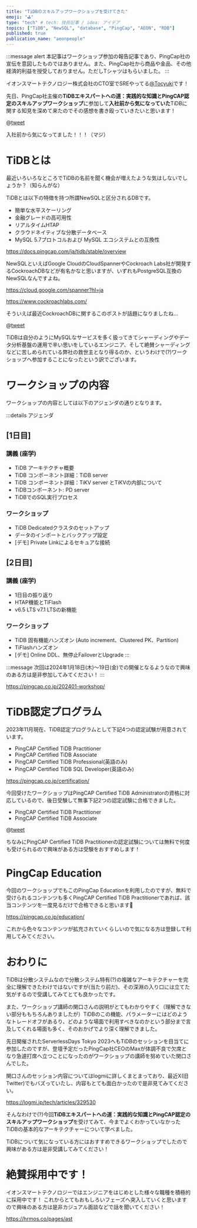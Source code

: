 ```yaml
---
title: "TiDBのスキルアップワークショップを受けてきた"
emoji: "⛳"
type: "tech" # tech: 技術記事 / idea: アイデア
topics: ["TiDB", "NewSQL", "database", "PingCap", "AEON", "RDB"]
published: true
publication_name: "aeonpeople"
---
```


:::message alert
本記事はワークショップ参加の報告記事であり、PingCap社の宣伝を意図したものではありません。また、PingCap社から商品や金品、その他経済的利益を授受しておりません。ただしTシャツはもらいました。
:::

イオンスマートテクノロジー株式会社のCTO室でSREやってる[@Tocyuki](https://twitter.com/Tocyuki)です！

先日、PingCap社主催の**TiDBエキスパートへの道：実践的な知識とPingCAP認定のスキルアップワークショップ**に参加して**入社前から気になっていた**TiDBに関する知見を深めて来たのでその感想を書き殴っていきたいと思います！

@[tweet](https://twitter.com/Tocyuki/status/1681298518965899264)

入社前から気になってました！！！（マジ）

# TiDBとは

最近いろいろなところでTiDBの名前を聞く機会が増えたような気はしないでしょうか？（知らんがな）

TiDBとは以下の特徴を持つ所謂NewSQLと区分されるDBです。

- 簡単な水平スケーリング
- 金融グレードの高可用性
- リアルタイムHTAP
- クラウドネイティブな分散データベース
- MySQL 5.7プロトコルおよび MySQL エコシステムとの互換性

https://docs.pingcap.com/ja/tidb/stable/overview

NewSQLといえばGoogle CloudのCloudSpannerやCockroach Labs社が開発するCockroachDBなどが有名かなと思いますが、いずれもPostgreSQL互換のNewSQLなんですよね。

https://cloud.google.com/spanner?hl=ja

https://www.cockroachlabs.com/

そういえば最近CockroachDBに関するこのポストが話題になりましたね...

@[tweet](https://twitter.com/CockroachDB/status/1702735112419319993)

TiDBは自分のようにMySQLなサービスを多く扱ってきてシャーディングやデータ分析基盤の運用で辛い思いをしているエンジニア、そして絶賛シャーディングなどに苦しめられている弊社の救世主となり得るのか、というわけで(?)ワークショップへ参加することになったという訳でございます。

# ワークショップの内容

ワークショップの内容としては以下のアジェンダの通りとなります。

:::details アジェンダ
## [1日目]

### 講義 (座学)

- TiDB アーキテクチャ概要
- TiDB コンポーネント詳細：TiDB server
- TiDB コンポーネント詳細：TiKV server とTiKVの内部について
- TiDBコンポーネント: PD server
- TiDBでのSQL実行プロセス

### ワークショップ

- TiDB Dedicatedクラスタのセットアップ
- データのインポートとバックアップ設定
- [デモ] Private Linkによるセキュアな接続

## [2日目]

### 講義 (座学)

- 1日目の振り返り
- HTAP機能とTiFlash
- v6.5 LTS v7.1 LTSの新機能

### ワークショップ

- TiDB 固有機能ハンズオン (Auto increment、Clustered PK、Partition)
- TiFlashハンズオン
- [デモ] Online DDL、無停止FailoverとUpgrade
:::

:::message
次回は2024年1月18日(木)〜19日(金)での開催となるようなので興味のある方は是非参加してみてください！
:::

https://pingcap.co.jp/202401-workshop/

# TiDB認定プログラム

2023年11月現在、TiDB認定プログラムとして下記4つの認定試験が用意されています。

- PingCAP Certified TiDB Practitioner
- PingCAP Certified TiDB Associate
- PingCAP Certified TiDB Professional(英語のみ)
- PingCAP Certified TiDB SQL Developer(英語のみ)

https://pingcap.co.jp/certification/

今回受けたワークショップはPingCAP Certified TiDB Administratorの資格に対応しているので、後日受験して無事下記2つの認定試験に合格できました。

- PingCAP Certified TiDB Practitioner
- PingCAP Certified TiDB Associate

@[tweet](https://twitter.com/Tocyuki/status/1718100198403211762)

ちなみにPingCAP Certified TiDB Practitionerの認定試験については無料で何度も受けられるので興味がある方は受験をおすすめします！

# PingCap Education

今回のワークショップでもこのPingCap Educationを利用したのですが、無料で受けられるコンテンツも多くPingCAP Certified TiDB Practitionerであれば、該当コンテンツを一度見るだけで合格できると思います🎉

https://pingcap.co.jp/education/


これから色々なコンテンツが拡充されていくらしいので気になる方は登録して利用してみてください。

# おわりに

TiDBは分散システムなので分散システム特有(?)の複雑なアーキテクチャーを完全に理解できたわけではないですが(当たり前だ)、その深淵の入り口には立てた気がするので受講してみてとても良かったです。

また、ワークショップ講師の関口さんの説明がとてもわかりやすく（理解できない部分ももちろんありましたが）TiDBのこの機能、パラメーターにはどのようなトレードオフがあるり、どのような場面で利用すべきなのかという部分まで言及してくれる場面も多く、そのおかげでより深く理解できました。

先日開催されたServerlessDays Tokyo 2023へもTiDBのセッションを目当てに参加したのですが、登壇予定だったPingCap社CEOのMaxが体調不良で欠席となり急遽打席へ立つことになったのがワークショップの講師を努めていた関口さんでした。

関口さんのセッション内容についてはlogmiに詳しくまとまっており、最近X(旧Twitter)でもバズっていたし、内容もとても面白かったので是非見てみてください。

https://logmi.jp/tech/articles/329530

そんなわけで(?)今回**TiDBエキスパートへの道：実践的な知識とPingCAP認定のスキルアップワークショップ**を受けてみて、今までよくわかっていなかったTiDBの基本的なアーキテクチャーについて学べました。

TiDBについて気になっている方にはおすすめできるワークショップでしたので興味がある方は是非受講してみてください！

# 絶賛採用中です！

イオンスマートテクノロジーではエンジニアをはじめとした様々な職種を積極的に採用中です！
これからとてもおもしろいフェーズへ突入していくと思いますので興味のある方は是非カジュアル面談などで話を聞いてください！

https://hrmos.co/pages/ast

